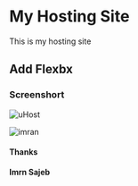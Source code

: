 # My Hosting Site 

This is my hosting site 

## Add Flexbx 

### Screenshort

![uHost](https://user-images.githubusercontent.com/43618577/105376782-52ac2400-5c34-11eb-9712-0b3a47a586cf.png)

![imran](https://user-images.githubusercontent.com/43618577/105387604-e9321280-5c3f-11eb-836c-e514203fea67.jpg)


#### Thanks
**Imrn Sajeb**